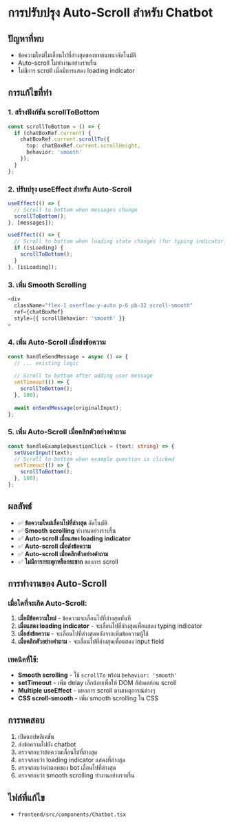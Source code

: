 # การปรับปรุง Auto-Scroll สำหรับ Chatbot

## ปัญหาที่พบ
- ข้อความใหม่ไม่เลื่อนไปที่ล่างสุดของบทสนทนาอัตโนมัติ
- Auto-scroll ไม่ทำงานอย่างราบรื่น
- ไม่มีการ scroll เมื่อมีการแสดง loading indicator

## การแก้ไขที่ทำ

### 1. สร้างฟังก์ชัน scrollToBottom
```typescript
const scrollToBottom = () => {
  if (chatBoxRef.current) {
    chatBoxRef.current.scrollTo({
      top: chatBoxRef.current.scrollHeight,
      behavior: 'smooth'
    });
  }
};
```

### 2. ปรับปรุง useEffect สำหรับ Auto-Scroll
```typescript
useEffect(() => {
  // Scroll to bottom when messages change
  scrollToBottom();
}, [messages]);

useEffect(() => {
  // Scroll to bottom when loading state changes (for typing indicator)
  if (isLoading) {
    scrollToBottom();
  }
}, [isLoading]);
```

### 3. เพิ่ม Smooth Scrolling
```typescript
<div 
  className="flex-1 overflow-y-auto p-6 pb-32 scroll-smooth" 
  ref={chatBoxRef}
  style={{ scrollBehavior: 'smooth' }}
>
```

### 4. เพิ่ม Auto-Scroll เมื่อส่งข้อความ
```typescript
const handleSendMessage = async () => {
  // ... existing logic
  
  // Scroll to bottom after adding user message
  setTimeout(() => {
    scrollToBottom();
  }, 100);
  
  await onSendMessage(originalInput);
};
```

### 5. เพิ่ม Auto-Scroll เมื่อคลิกตัวอย่างคำถาม
```typescript
const handleExampleQuestionClick = (text: string) => {
  setUserInput(text);
  // Scroll to bottom when example question is clicked
  setTimeout(() => {
    scrollToBottom();
  }, 100);
};
```

## ผลลัพธ์
- ✅ **ข้อความใหม่เลื่อนไปที่ล่างสุด** อัตโนมัติ
- ✅ **Smooth scrolling** ทำงานอย่างราบรื่น
- ✅ **Auto-scroll เมื่อแสดง loading indicator**
- ✅ **Auto-scroll เมื่อส่งข้อความ**
- ✅ **Auto-scroll เมื่อคลิกตัวอย่างคำถาม**
- ✅ **ไม่มีการกระตุกหรือกระชาก** ของการ scroll

## การทำงานของ Auto-Scroll

### เมื่อใดที่จะเกิด Auto-Scroll:
1. **เมื่อมีข้อความใหม่** - ข้อความจะเลื่อนไปที่ล่างสุดทันที
2. **เมื่อแสดง loading indicator** - จะเลื่อนไปที่ล่างสุดเพื่อแสดง typing indicator
3. **เมื่อส่งข้อความ** - จะเลื่อนไปที่ล่างสุดหลังจากเพิ่มข้อความผู้ใช้
4. **เมื่อคลิกตัวอย่างคำถาม** - จะเลื่อนไปที่ล่างสุดเพื่อแสดง input field

### เทคนิคที่ใช้:
- **Smooth scrolling** - ใช้ `scrollTo` พร้อม `behavior: 'smooth'`
- **setTimeout** - เพิ่ม delay เล็กน้อยเพื่อให้ DOM อัปเดตก่อน scroll
- **Multiple useEffect** - แยกการ scroll ตามเหตุการณ์ต่างๆ
- **CSS scroll-smooth** - เพิ่ม smooth scrolling ใน CSS

## การทดสอบ
1. เปิดแอปพลิเคชัน
2. ส่งข้อความไปยัง chatbot
3. ตรวจสอบว่าข้อความเลื่อนไปที่ล่างสุด
4. ตรวจสอบว่า loading indicator แสดงที่ล่างสุด
5. ตรวจสอบว่าคำตอบของ bot เลื่อนไปที่ล่างสุด
6. ตรวจสอบว่า smooth scrolling ทำงานอย่างราบรื่น

## ไฟล์ที่แก้ไข
- `frontend/src/components/Chatbot.tsx` 